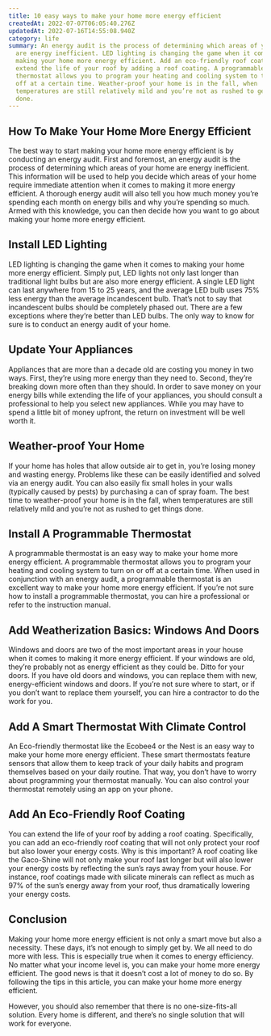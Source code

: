 ```yaml
---
title: 10 easy ways to make your home more energy efficient
createdAt: 2022-07-07T06:05:40.276Z
updatedAt: 2022-07-16T14:55:08.940Z
category: life
summary: An energy audit is the process of determining which areas of your home
  are energy inefficient. LED lighting is changing the game when it comes to
  making your home more energy efficient. Add an eco-friendly roof coating to
  extend the life of your roof by adding a roof coating. A programmable
  thermostat allows you to program your heating and cooling system to turn on or
  off at a certain time. Weather-proof your home is in the fall, when
  temperatures are still relatively mild and you’re not as rushed to get things
  done.
---
```


## How To Make Your Home More Energy Efficient

The best way to start making your home more energy efficient is by conducting an energy audit. First and foremost, an energy audit is the process of determining which areas of your home are energy inefficient. This information will be used to help you decide which areas of your home require immediate attention when it comes to making it more energy efficient.
A thorough energy audit will also tell you how much money you’re spending each month on energy bills and why you’re spending so much. Armed with this knowledge, you can then decide how you want to go about making your home more energy efficient.

## Install LED Lighting

LED lighting is changing the game when it comes to making your home more energy efficient. Simply put, LED lights not only last longer than traditional light bulbs but are also more energy efficient.
A single LED light can last anywhere from 15 to 25 years, and the average LED bulb uses 75% less energy than the average incandescent bulb.
That’s not to say that incandescent bulbs should be completely phased out. There are a few exceptions where they’re better than LED bulbs. The only way to know for sure is to conduct an energy audit of your home.

## Update Your Appliances

Appliances that are more than a decade old are costing you money in two ways. First, they’re using more energy than they need to. Second, they’re breaking down more often than they should.
In order to save money on your energy bills while extending the life of your appliances, you should consult a professional to help you select new appliances.
While you may have to spend a little bit of money upfront, the return on investment will be well worth it.

## Weather-proof Your Home

If your home has holes that allow outside air to get in, you’re losing money and wasting energy.
Problems like these can be easily identified and solved via an energy audit.
You can also easily fix small holes in your walls (typically caused by pests) by purchasing a can of spray foam.
The best time to weather-proof your home is in the fall, when temperatures are still relatively mild and you’re not as rushed to get things done.

## Install A Programmable Thermostat

A programmable thermostat is an easy way to make your home more energy efficient. A programmable thermostat allows you to program your heating and cooling system to turn on or off at a certain time.
When used in conjunction with an energy audit, a programmable thermostat is an excellent way to make your home more energy efficient. If you’re not sure how to install a programmable thermostat, you can hire a professional or refer to the instruction manual.

## Add Weatherization Basics: Windows And Doors

Windows and doors are two of the most important areas in your house when it comes to making it more energy efficient. If your windows are old, they’re probably not as energy efficient as they could be.
Ditto for your doors. If you have old doors and windows, you can replace them with new, energy-efficient windows and doors.
If you’re not sure where to start, or if you don’t want to replace them yourself, you can hire a contractor to do the work for you.

## Add A Smart Thermostat With Climate Control

An Eco-friendly thermostat like the Ecobee4 or the Nest is an easy way to make your home more energy efficient.
These smart thermostats feature sensors that allow them to keep track of your daily habits and program themselves based on your daily routine.
That way, you don’t have to worry about programming your thermostat manually.
You can also control your thermostat remotely using an app on your phone.

## Add An Eco-Friendly Roof Coating

You can extend the life of your roof by adding a roof coating. Specifically, you can add an eco-friendly roof coating that will not only protect your roof but also lower your energy costs.
Why is this important? A roof coating like the Gaco-Shine will not only make your roof last longer but will also lower your energy costs by reflecting the sun’s rays away from your house.
For instance, roof coatings made with silicate minerals can reflect as much as 97% of the sun’s energy away from your roof, thus dramatically lowering your energy costs.

## Conclusion

Making your home more energy efficient is not only a smart move but also a necessity. These days, it’s not enough to simply get by. We all need to do more with less.
This is especially true when it comes to energy efficiency. No matter what your income level is, you can make your home more energy efficient.
The good news is that it doesn’t cost a lot of money to do so. By following the tips in this article, you can make your home more energy efficient.

However, you should also remember that there is no one-size-fits-all solution. Every home is different, and there’s no single solution that will work for everyone.
